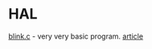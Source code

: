 # HAL

[blink.c](blink.c) - very very basic program. [article](https://mcturra2000.wordpress.com/2021/09/03/k-i-s-s-stm32-hal-blinky-led/)

